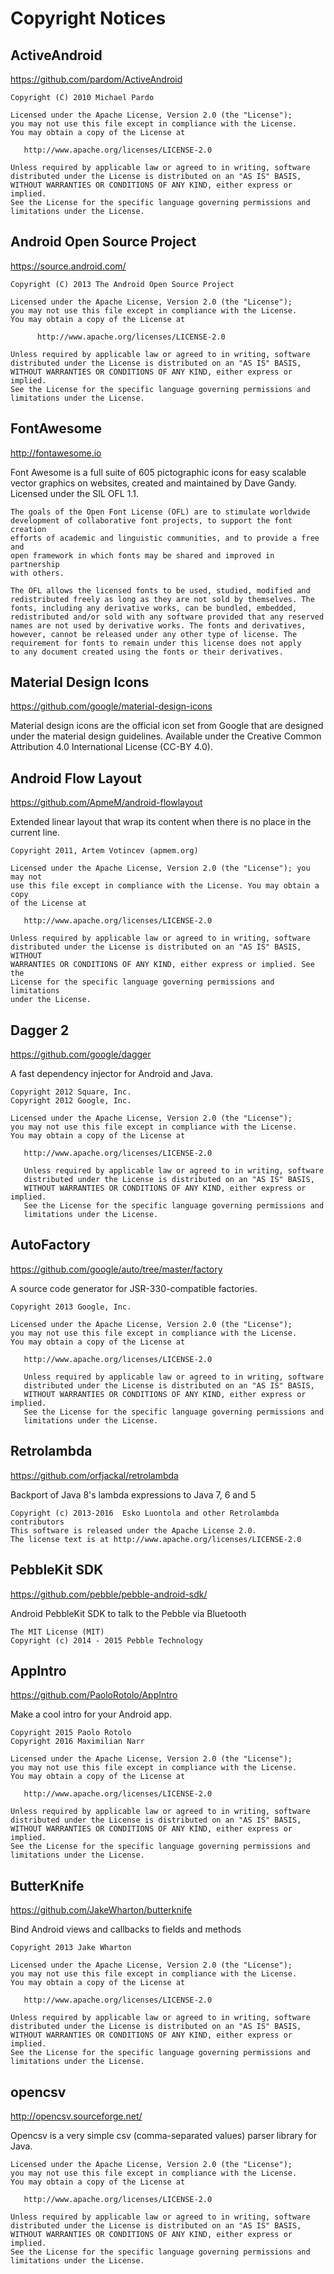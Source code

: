 # Copyright Notices

## ActiveAndroid

<https://github.com/pardom/ActiveAndroid>

    Copyright (C) 2010 Michael Pardo

    Licensed under the Apache License, Version 2.0 (the "License");
    you may not use this file except in compliance with the License.
    You may obtain a copy of the License at

       http://www.apache.org/licenses/LICENSE-2.0

    Unless required by applicable law or agreed to in writing, software
    distributed under the License is distributed on an "AS IS" BASIS,
    WITHOUT WARRANTIES OR CONDITIONS OF ANY KIND, either express or implied.
    See the License for the specific language governing permissions and
    limitations under the License.

## Android Open Source Project

<https://source.android.com/>

    Copyright (C) 2013 The Android Open Source Project

    Licensed under the Apache License, Version 2.0 (the "License");
    you may not use this file except in compliance with the License.
    You may obtain a copy of the License at

          http://www.apache.org/licenses/LICENSE-2.0

    Unless required by applicable law or agreed to in writing, software
    distributed under the License is distributed on an "AS IS" BASIS,
    WITHOUT WARRANTIES OR CONDITIONS OF ANY KIND, either express or implied.
    See the License for the specific language governing permissions and
    limitations under the License.

## FontAwesome

<http://fontawesome.io>

Font Awesome is a full suite of 605 pictographic icons for easy scalable
vector graphics on websites, created and maintained by Dave Gandy. Licensed
under the SIL OFL 1.1.

    The goals of the Open Font License (OFL) are to stimulate worldwide
    development of collaborative font projects, to support the font creation
    efforts of academic and linguistic communities, and to provide a free and
    open framework in which fonts may be shared and improved in partnership
    with others.

    The OFL allows the licensed fonts to be used, studied, modified and
    redistributed freely as long as they are not sold by themselves. The
    fonts, including any derivative works, can be bundled, embedded,
    redistributed and/or sold with any software provided that any reserved
    names are not used by derivative works. The fonts and derivatives,
    however, cannot be released under any other type of license. The
    requirement for fonts to remain under this license does not apply
    to any document created using the fonts or their derivatives.

## Material Design Icons

<https://github.com/google/material-design-icons>

Material design icons are the official icon set from Google that are designed
under the material design guidelines. Available under the Creative Common
Attribution 4.0 International License (CC-BY 4.0).

## Android Flow Layout

<https://github.com/ApmeM/android-flowlayout>

Extended linear layout that wrap its content when there is no place in the current line.

    Copyright 2011, Artem Votincev (apmem.org)

    Licensed under the Apache License, Version 2.0 (the "License"); you may not
    use this file except in compliance with the License. You may obtain a copy
    of the License at

       http://www.apache.org/licenses/LICENSE-2.0

    Unless required by applicable law or agreed to in writing, software
    distributed under the License is distributed on an "AS IS" BASIS, WITHOUT
    WARRANTIES OR CONDITIONS OF ANY KIND, either express or implied. See the
    License for the specific language governing permissions and limitations
    under the License.

## Dagger 2

<https://github.com/google/dagger>

A fast dependency injector for Android and Java.

    Copyright 2012 Square, Inc.
    Copyright 2012 Google, Inc.

    Licensed under the Apache License, Version 2.0 (the "License");
    you may not use this file except in compliance with the License.
    You may obtain a copy of the License at

       http://www.apache.org/licenses/LICENSE-2.0

       Unless required by applicable law or agreed to in writing, software
       distributed under the License is distributed on an "AS IS" BASIS,
       WITHOUT WARRANTIES OR CONDITIONS OF ANY KIND, either express or implied.
       See the License for the specific language governing permissions and
       limitations under the License.

## AutoFactory

<https://github.com/google/auto/tree/master/factory>

A source code generator for JSR-330-compatible factories.

    Copyright 2013 Google, Inc.

    Licensed under the Apache License, Version 2.0 (the "License");
    you may not use this file except in compliance with the License.
    You may obtain a copy of the License at

       http://www.apache.org/licenses/LICENSE-2.0

       Unless required by applicable law or agreed to in writing, software
       distributed under the License is distributed on an "AS IS" BASIS,
       WITHOUT WARRANTIES OR CONDITIONS OF ANY KIND, either express or implied.
       See the License for the specific language governing permissions and
       limitations under the License.

## Retrolambda

<https://github.com/orfjackal/retrolambda>

Backport of Java 8's lambda expressions to Java 7, 6 and 5

    Copyright (c) 2013-2016  Esko Luontola and other Retrolambda contributors
    This software is released under the Apache License 2.0.
    The license text is at http://www.apache.org/licenses/LICENSE-2.0

## PebbleKit SDK

<https://github.com/pebble/pebble-android-sdk/>

Android PebbleKit SDK to talk to the Pebble via Bluetooth

    The MIT License (MIT)
    Copyright (c) 2014 - 2015 Pebble Technology

## AppIntro

<https://github.com/PaoloRotolo/AppIntro>

Make a cool intro for your Android app.

	Copyright 2015 Paolo Rotolo
	Copyright 2016 Maximilian Narr

	Licensed under the Apache License, Version 2.0 (the "License");
	you may not use this file except in compliance with the License.
	You may obtain a copy of the License at

	   http://www.apache.org/licenses/LICENSE-2.0

	Unless required by applicable law or agreed to in writing, software
	distributed under the License is distributed on an "AS IS" BASIS,
	WITHOUT WARRANTIES OR CONDITIONS OF ANY KIND, either express or implied.
	See the License for the specific language governing permissions and
	limitations under the License.

## ButterKnife

<https://github.com/JakeWharton/butterknife>

Bind Android views and callbacks to fields and methods

	Copyright 2013 Jake Wharton

	Licensed under the Apache License, Version 2.0 (the "License");
	you may not use this file except in compliance with the License.
	You may obtain a copy of the License at

	   http://www.apache.org/licenses/LICENSE-2.0

	Unless required by applicable law or agreed to in writing, software
	distributed under the License is distributed on an "AS IS" BASIS,
	WITHOUT WARRANTIES OR CONDITIONS OF ANY KIND, either express or implied.
	See the License for the specific language governing permissions and
	limitations under the License.

## opencsv

<http://opencsv.sourceforge.net/>

Opencsv is a very simple csv (comma-separated values) parser library for Java.

	Licensed under the Apache License, Version 2.0 (the "License");
	you may not use this file except in compliance with the License.
	You may obtain a copy of the License at

	   http://www.apache.org/licenses/LICENSE-2.0

	Unless required by applicable law or agreed to in writing, software
	distributed under the License is distributed on an "AS IS" BASIS,
	WITHOUT WARRANTIES OR CONDITIONS OF ANY KIND, either express or implied.
	See the License for the specific language governing permissions and
	limitations under the License.
